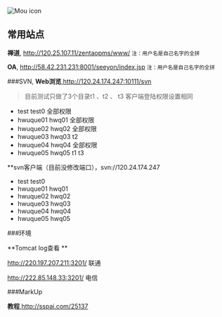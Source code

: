 ![Mou icon](http://www.hwuque.com/Public/Home/Css/images/top_logo.gif)



## 常用站点

**禅道**,  <http://120.25.107.11/zentaopms/www/>
`注：用户名是自己名字的全拼`


**OA**,  <http://58.42.231.231:8001/seeyon/index.jsp>
`注：用户名是自己名字的全拼`

###SVN,
**Web浏览**,<http://120.24.174.247:10111/svn>
>目前测试只做了3个目录t1 、t2 、 t3  客户端登陆权限设置相同
* test      test0   全部权限* hwuque01  hwq01  全部权限* hwuque02  hwq02  全部权限* hwuque03  hwq03  t2* hwuque04  hwq04  全部权限* hwuque05  hwq05  t1   t3**svn客户端（目前没修改端口），svn://120.24.174.247
* test      test0* hwuque01  hwq01* hwuque02  hwq02* hwuque03  hwq03* hwuque04  hwq04* hwuque05  hwq05
###环境

**Tomcat log查看 **

<http://220.197.207.211:3201/>  联通

<http://222.85.148.33:3201/>	电信
###MarkUp
**教程**,<http://sspai.com/25137>